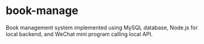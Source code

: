 # book-manage
Book management system implemented using MySQL database, Node.js for local backend, and WeChat mini program calling local API.
